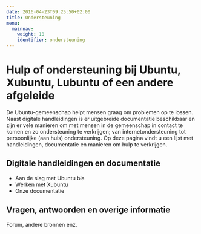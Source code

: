 ```yaml
---
date: 2016-04-23T09:25:50+02:00
title: Ondersteuning
menu:
  mainnav:
    weight: 10
    identifier: ondersteuning
---
```

# Hulp of ondersteuning bij Ubuntu, Xubuntu, Lubuntu of een andere afgeleide

De Ubuntu-gemeenschap helpt mensen graag om problemen op te lossen. Naast digitale handleidingen is er uitgebreide documentatie beschikbaar en zijn er vele manieren om met mensen in de gemeenschap in contact te komen en zo ondersteuning te verkrijgen; van internetondersteuning tot persoonlijke (aan huis) ondersteuning. Op deze pagina vindt u een lijst met handleidingen, documentatie en manieren om hulp te verkrijgen.


## Digitale handleidingen en documentatie
- Aan de slag met Ubuntu bla
- Werken met Xubuntu
- Onze documentatie

## Vragen, antwoorden en overige informatie
Forum, andere bronnen enz.

